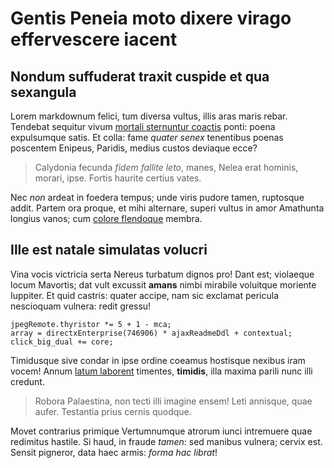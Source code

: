 # Gentis Peneia moto dixere virago effervescere iacent

## Nondum suffuderat traxit cuspide et qua sexangula

Lorem markdownum felici, tum diversa vultus, illis aras maris rebar. Tendebat
sequitur vivum [mortali sternuntur coactis](http://example.org/) ponti: poena
expulsumque satis. Et colla: fame *quater senex* tenentibus poenas poscentem
Enipeus, Paridis, medius custos deviaque ecce?

> Calydonia fecunda *fidem fallite leto*, manes, Nelea erat hominis, morari,
> ipse. Fortis haurite certius vates.

Nec *non* ardeat in foedera tempus; unde viris pudore tamen, ruptosque addit.
Partem ora proque, et mihi alternare, superi vultus in amor Amathunta longius
vanos; cum [colore flendoque](http://example.com/etmediis) membra.

## Ille est natale simulatas volucri

Vina vocis victricia serta Nereus turbatum dignos pro! Dant est; violaeque locum
Mavortis; dat vult excussit **amans** nimbi mirabile voluitque moriente
Iuppiter. Et quid castris: quater accipe, nam sic exclamat pericula nescioquam
vulnera: redit gressu!

    jpegRemote.thyristor *= 5 + 1 - mca;
    array = directxEnterprise(746906) * ajaxReadmeDdl + contextual;
    click_big_dual += core;

Timidusque sive condar in ipse ordine coeamus hostisque nexibus iram vocem!
Annum [latum laborent](http://example.com/orbae) timentes, **timidis**, illa maxima
parili nunc illi credunt.

> Robora Palaestina, non tecti illi imagine ensem! Leti annisque, quae aufer.
> Testantia prius cernis quodque.

Movet contrarius primique Vertumnumque atrorum iunci intremuere quae redimitus
hastile. Si haud, in fraude *tamen*: sed manibus vulnera; cervix est. Sensit
pigneror, data haec armis: *forma hac librat*!